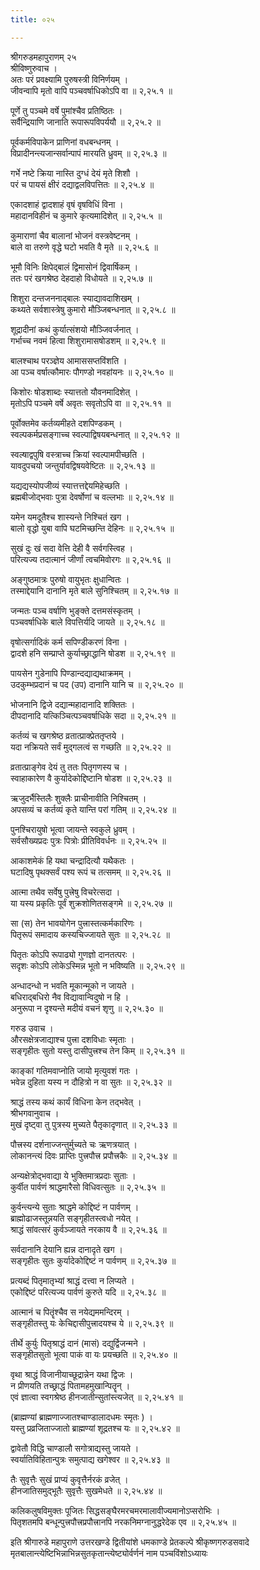 ```yaml
---
title: ०२५

---
```

श्रीगरुडमहापुराणम् २५  
श्रीविष्णुरुवाच ।  
अतः परं प्रवक्ष्यामि पुरुषस्त्री विनिर्णयम् ।  
जीवन्वापि मृतो वापि पञ्चवर्षाधिकोऽपि वा ॥ २,२५.१ ॥  
  
पूर्णे तु पञ्चमे वर्षे पुमांश्चैव प्रतिष्ठितः ।  
सर्वैन्द्रियाणि जानाति रूपारूपविपर्ययौ ॥ २,२५.२ ॥  
  
पूर्वकर्मविपाकेन प्राणिनां वधबन्धनम् ।  
विप्रादीनन्त्यजान्सर्वान्पापं मारयति ध्रुवम् ॥ २,२५.३ ॥  
  
गर्भे नष्टे क्रिया नास्ति दुग्धं देयं मृते शिशौ ।  
परं च पायसं क्षीरं दद्याद्वलविपत्तितः ॥ २,२५.४ ॥  
  
एकादशाहं द्वादशाहं वृषं वृषविधिं विना ।  
महादानविहीनं च कुमारे कृत्यमादिशेत् ॥ २,२५.५ ॥  
  
कुमाराणां चैव बालानां भोजनं वस्त्रवेष्टनम् ।  
बाले वा तरुणे वृद्धे घटो भवति वै मृते ॥ २,२५.६ ॥  
  
भूमौ विनिः क्षिपेद्बालं द्विमासोनं द्विवार्षिकम् ।  
ततः परं खगश्रेष्ठ देहदाहो विधोयते ॥ २,२५.७ ॥  
  
शिशुरा दन्तजननाद्बालः स्याद्यावदाशिखम् ।  
कथ्यते सर्वशास्त्रेषु कुमारो मौञ्जिबन्धनात् ॥ २,२५.८ ॥  
  
शूद्रादीनां कथं कुर्यात्संशयो मौञ्जिवर्जनात् ।  
गर्भाच्च नवमं हित्वा शिशुरामासषोडशम् ॥ २,२५.९ ॥  
  
बालश्चाथ परञ्ज्ञेय आमाससप्तविंशति ।  
आ पञ्च वर्षात्कौमारः पौगण्डो नवहांयनः ॥ २,२५.१० ॥  
  
किशोरः षोडशाब्दः स्यात्ततो यौवनमादिशेत् ।  
मृतोऽपि पञ्चमे वर्षे अवृतः सवृतोऽपि वा ॥ २,२५.११ ॥  
  
पूर्वोक्तमेव कर्तव्यमीहते दशपिण्डकम् ।  
स्वल्पकर्मप्रसङ्गाच्च स्वल्पाद्विषयबन्धनात् ॥ २,२५.१२ ॥  
  
स्वल्षाद्वपुषि वस्त्राच्च क्रियां स्वल्पामपीच्छति ।  
यावदुपचयो जन्तुर्यावद्विषयवेष्टितः ॥ २,२५.१३ ॥  
  
यद्यद्यस्योपजीव्यं स्यात्तत्तद्देयमिहेच्छति ।  
ब्रह्मबीजोद्भवाः पुत्रा देवर्षोणां च वल्लभाः ॥ २,२५.१४ ॥  
  
यमेन यमदूतैश्च शास्यन्ते निश्चितं खग ।  
बालो वृद्धो युबा वापि घटमिच्छन्ति देहिनः ॥ २,२५.१५ ॥  
  
सुखं दुः खं सदा वेत्ति देही वै सर्वगस्त्विह ।  
परित्यज्य तदात्मानं जीर्णां त्वचमिवोरगः ॥ २,२५.१६ ॥  
  
अङ्गुष्ठमात्रः पुरुषो वायुभृतः क्षुधान्वितः ।  
तस्माद्देयानि दानानि मृते बाले सुनिश्चितम् ॥ २,२५.१७ ॥  
  
जन्मतः पञ्च वर्षाणि भुङ्क्ते दत्तमसंस्कृतम् ।  
पञ्चवर्षाधिके बाले विपत्तिर्यदि जायते ॥ २,२५.१८ ॥  
  
वृषोत्सर्गादिकं कर्म सपिण्डीकरणं विना ।  
द्वादशे हनि सम्प्राप्ते कुर्याच्छ्राद्धानि षोडश ॥ २,२५.१९ ॥  
  
पायसेन गुडेनापि पिण्डान्दद्याद्यथाक्रमम् ।  
उदकुम्भप्रदानं च पद (उप) दानानि यानि च ॥ २,२५.२० ॥  
  
भोजनानि द्विजे दद्यान्महादानादि शक्तितः ।  
दीपदानादि यत्किञ्चित्पञ्चवर्षाधिके सदा ॥ २,२५.२१ ॥  
  
कर्तव्यं च खगश्रेष्ठ व्रतात्प्राक्प्रेततृप्तये ।  
यदा नक्रियते सर्वं मुद्गलत्वं स गच्छति ॥ २,२५.२२ ॥  
  
व्रतात्प्राङ्गेव देयं तु ततः पितृगणस्य च ।  
स्वाहाकारेण वै कुर्यादेकोद्दिष्टानि षोडश ॥ २,२५.२३ ॥  
  
ऋजुदर्भैस्तिलैः शुक्लैः प्राचीनावीति निश्चितम् ।  
अपसव्यं च कर्तव्यं कृते यान्ति परां गतिम् ॥ २,२५.२४ ॥  
  
पुनश्चिरायुषो भूत्वा जायन्ते स्वकुले ध्रुवम् ।  
सर्वसौख्यप्रदः पुत्रः पित्रोः प्रीतिविवर्धनः ॥ २,२५.२५ ॥  
  
आकाशमेकं हि यथा चन्द्रादित्यौ यथैकतः ।  
घटादिषु पृथक्सर्वं पश्य रूपं च तत्समम् ॥ २,२५.२६ ॥  
  
आत्मा तथैव सर्वेषु पुत्त्रेषु विचरेत्सदा ।  
या यस्य प्रकृतिः पूर्वं शुक्रशोणितसङ्गमे ॥ २,२५.२७ ॥  
  
सा (स) तेन भावयोगेन पुत्त्रास्तत्कर्मकारिणः ।  
पितृरूपं समादाय कस्यचिज्जायते सुतः ॥ २,२५.२८ ॥  
  
पितृतः कोऽपि रूपाढ्यो गुणज्ञो दानतत्परः ।  
सदृशः कोऽपि लोकेऽस्मिन्न भूतो न भविष्यति ॥ २,२५.२९ ॥  
  
अन्धादन्धो न भवति मूकान्मूको न जायते ।  
बधिराद्बधिरो नैव विद्यावान्विदुषो न हि ।  
अनुरूपा न दृश्यन्ते मदीयं वचनं शृणु ॥ २,२५.३० ॥  
  
गरुड उवाच ।  
औरसक्षेत्रजाद्याश्च पुत्त्रा दशविधाः स्मृताः ।  
सङ्गृहीतः सुतो यस्तु दासीपुत्त्रश्च तेन किम् ॥ २,२५.३१ ॥  
  
काङ्कां गतिमवाप्नोति जायो मृत्युवशं गतः ।  
भवेन्न दुहिता यस्य न दौहित्रो न वा सुतः ॥ २,२५.३२ ॥  
  
श्राद्धं तस्य कथं कार्यं विधिना केन तद्भवेत् ।  
श्रीभगवानुवाच ।  
मुखं दृष्ट्वा तु पुत्रस्य मुच्यते पैतृकादृणात् ॥ २,२५.३३ ॥  
  
पौत्त्रस्य दर्शनाज्जन्तुर्मुच्यते चः ऋणत्रयात् ।  
लोकानन्त्यं दिवः प्राप्तिः पुत्त्रपौत्त्र प्रपौत्त्रकैः ॥ २,२५.३४ ॥  
  
अन्यक्षेत्रोद्भवाद्या ये भुक्तिमात्रप्रदाः सुताः ।  
कुर्वीत पार्वणं श्राद्धमारैसो विधिवत्सुतः ॥ २,२५.३५ ॥  
  
कुर्वन्त्यन्ये सुताः श्राद्धमे कोद्दिष्टं न पार्वणम् ।  
ब्राह्मोढाजस्तून्नयति सङ्गृहीतस्त्वधो नयेत् ।  
श्राद्धं सांवत्सरं कुर्वञ्जायते नरकाय वै ॥ २,२५.३६ ॥  
  
सर्वदानानि देयानि ह्यन्न दानादृते खग ।  
सङ्गृहीतः सुतः कुर्यादेकोद्दिष्टं न पार्वणम् ॥ २,२५.३७ ॥  
  
प्रत्यब्दं पितृमातृभ्यां श्राद्धं दत्त्वा न लिप्यते ।  
एकोद्दिष्टं परित्यज्य पार्वणं कुरुते यदि ॥ २,२५.३८ ॥  
  
आत्मानं च पितॄंश्चैव स नयेद्यममन्दिरम् ।  
सङ्गृहीतस्तु यः केचिद्दासीपुत्त्रादयश्च ये ॥ २,२५.३९ ॥  
  
तीर्थे कुर्युः पितृश्राद्धं दानं (मासं) दद्युर्द्विजन्मने ।  
सङ्गृहीतसुतो भूत्वा पाकं वा यः प्रयच्छति ॥ २,२५.४० ॥  
  
वृथा श्राद्धं विजानीयाच्छूद्रान्नेन यथा द्विजः ।  
न प्रीणयति तच्छ्राद्धं पितामहमुखान्पितॄन् ।  
एवं ज्ञात्वा स्वगश्रेष्ठ हीनजातीन्सुतांस्त्यजेत् ॥ २,२५.४१ ॥  
  
(ब्राह्मण्यां ब्राह्मणाज्जातश्चाण्डालादधमः स्मृतः ) ।  
यस्तु प्रव्रजिताज्जातो ब्राह्मण्यां शूद्रतश्च यः ॥ २,२५.४२ ॥  
  
द्वावेतौ विद्धि चाण्डालौ सगोत्राद्यस्तु जायते ।  
स्वर्यातिविहितान्पुत्रः समुत्पाद्य खगेश्वर ॥ २,२५.४३ ॥  
  
तैः सुवृत्तैः सुखं प्राप्यं कुवृत्तैर्नरकं व्रजेत् ।  
हीनजातिसमुद्भूतैः सुवृत्तैः सुखमेधते ॥ २,२५.४४ ॥  
  
कलिकलुषविमुक्तः पूजितः सिद्धसङ्घैरमरचमरमालावीज्यमानोऽप्सरोभिः ।  
पितृशतमपि बन्धून्पुत्त्रपौत्त्रप्रपौत्त्रानपि नरकनिमग्नानुद्धरेदेक एव ॥ २,२५.४५ ॥  
  
इति श्रीगारुडे महापुराणे उत्तरखण्डे द्वितीयांशे धमकाण्डे प्रेतकल्पे श्रीकृष्णगरुडसवादे मृतबालान्त्येष्टिभिन्नाभिन्नसुतकृतान्त्येष्ट्योर्वर्णनं नाम पञ्चविंशोऽध्यायः